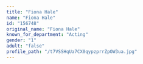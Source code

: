 ```yaml
---
title: "Fiona Hale"
name: "Fiona Hale"
id: "156748"
original_name: "Fiona Hale"
known_for_department: "Acting"
gender: "1"
adult: "false"
profile_path: "/t7VSSHqUa7CX0qypzprrZpOW3ua.jpg"
---
```

